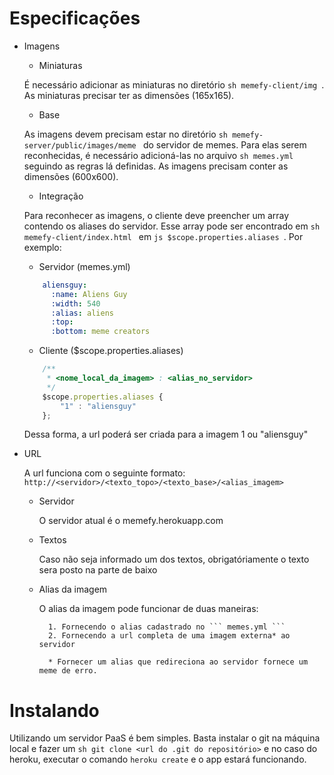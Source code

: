 # Especificações

- Imagens
    - Miniaturas
    
    É necessário adicionar as miniaturas no diretório ```sh memefy-client/img ```. As miniaturas precisar ter as dimensões (165x165).
    
    - Base
    
    As imagens devem precisam estar no diretório ```sh memefy-server/public/images/meme ``` do servidor de memes. Para elas serem reconhecidas, é necessário adicioná-las no arquivo ```sh memes.yml ``` seguindo as regras lá definidas. As imagens precisam conter as dimensões (600x600).
    
    - Integração
    
    Para reconhecer as imagens, o cliente deve preencher um array contendo os aliases do servidor. Esse array pode ser encontrado em ```sh memefy-client/index.html ``` em ```js $scope.properties.aliases ```.
    Por exemplo:
    - Servidor
    (memes.yml)
    ```yaml
        aliensguy:
          :name: Aliens Guy
          :width: 540
          :alias: aliens
          :top:  
          :bottom: meme creators
    ```
    
    - Cliente
    ($scope.properties.aliases)
    ```js
        /**
         * <nome_local_da_imagem> : <alias_no_servidor>
         */
        $scope.properties.aliases {
            "1" : "aliensguy"
        };
    ```
    
    Dessa forma, a url poderá ser criada para a imagem 1 ou "aliensguy"

- URL
    
    A url funciona com o seguinte formato: ``` http://<servidor>/<texto_topo>/<texto_base>/<alias_imagem> ```
    
    - Servidor
        
        O servidor atual é o memefy.herokuapp.com
    
    - Textos
        
        Caso não seja informado um dos textos, obrigatóriamente o texto sera posto na parte de baixo
    
    - Alias da imagem
        
        O alias da imagem pode funcionar de duas maneiras: 
            
            1. Fornecendo o alias cadastrado no ``` memes.yml ```
            2. Fornecendo a url completa de uma imagem externa* ao servidor
            
            * Fornecer um alias que redireciona ao servidor fornece um meme de erro.

# Instalando

Utilizando um servidor PaaS é bem simples. Basta instalar o git na máquina local e fazer um ```sh git clone <url do .git do repositório>``` e no caso do heroku, executar o comando ``` heroku create ``` e o app estará funcionando.




